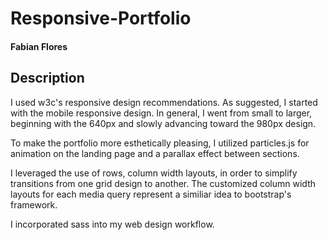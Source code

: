 # Responsive-Portfolio

#### Fabian Flores

## Description
I used w3c's responsive design recommendations. As suggested, I started with
the mobile responsive design. In general, I went from small to larger, beginning with the 640px and slowly advancing toward the 980px design.

To make the portfolio more esthetically pleasing, I utilized particles.js for animation on the landing page and a parallax effect between sections.

I leveraged the use of rows, column width layouts, in order to simplify transitions from one grid design to another. The customized column width layouts for each media query represent a similiar idea to bootstrap's framework.

I incorporated sass into my web design workflow.
